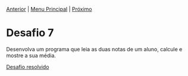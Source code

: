 [Anterior](Desafio6.md) | [Menu Principal](/README.md/) | [Próximo](desafio8.md)

# Desafio 7

Desenvolva um programa que leia as duas notas de um aluno, calcule e mostre a sua média.

[Desafio resolvido](/Desafios/desafio007.py/)